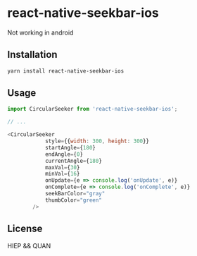 # react-native-seekbar-ios

Not working in android

## Installation

```sh
yarn install react-native-seekbar-ios
```

## Usage

```js
import CircularSeeker from 'react-native-seekbar-ios';

// ...

<CircularSeeker
            style={{width: 300, height: 300}}
            startAngle={180}
            endAngle={0}
            currentAngle={180}
            maxVal={30}
            minVal={16}
            onUpdate={e => console.log('onUpdate', e)}
            onComplete={e => console.log('onComplete', e)}
            seekBarColor="gray"
            thumbColor="green"
        />
```
## License

HIEP && QUAN
